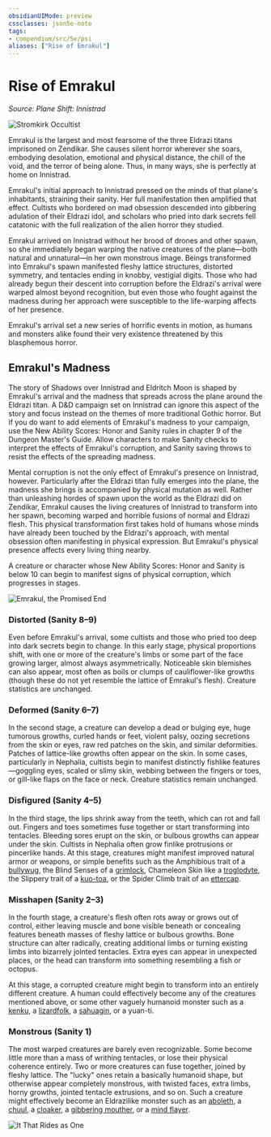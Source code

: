 ```yaml
---
obsidianUIMode: preview
cssclasses: json5e-note
tags:
- compendium/src/5e/psi
aliases: ["Rise of Emrakul"]
---
```

# Rise of Emrakul
*Source: Plane Shift: Innistrad* 

![Stromkirk Occultist](https://raw.githubusercontent.com/5etools-mirror-3/5etools-img/main/book/PSI/027.webp#center)

Emrakul is the largest and most fearsome of the three Eldrazi titans imprisoned on Zendikar. She causes silent horror wherever she soars, embodying desolation, emotional and physical distance, the chill of the void, and the terror of being alone. Thus, in many ways, she is perfectly at home on Innistrad.

Emrakul's initial approach to Innistrad pressed on the minds of that plane's inhabitants, straining their sanity. Her full manifestation then amplified that effect. Cultists who bordered on mad obsession descended into gibbering adulation of their Eldrazi idol, and scholars who pried into dark secrets fell catatonic with the full realization of the alien horror they studied.

Emrakul arrived on Innistrad without her brood of drones and other spawn, so she immediately began warping the native creatures of the plane—both natural and unnatural—in her own monstrous image. Beings transformed into Emrakul's spawn manifested fleshy lattice structures, distorted symmetry, and tentacles ending in knobby, vestigial digits. Those who had already begun their descent into corruption before the Eldrazi's arrival were warped almost beyond recognition, but even those who fought against the madness during her approach were susceptible to the life-warping affects of her presence.

Emrakul's arrival set a new series of horrific events in motion, as humans and monsters alike found their very existence threatened by this blasphemous horror.

## Emrakul's Madness

The story of Shadows over Innistrad and Eldritch Moon is shaped by Emrakul's arrival and the madness that spreads across the plane around the Eldrazi titan. A D&D campaign set on Innistrad can ignore this aspect of the story and focus instead on the themes of more traditional Gothic horror. But if you do want to add elements of Emrakul's madness to your campaign, use the <span title="">New Ability Scores: Honor and Sanity</span> rules in chapter 9 of the Dungeon Master's Guide. Allow characters to make Sanity checks to interpret the effects of Emrakul's corruption, and Sanity saving throws to resist the effects of the spreading madness.

Mental corruption is not the only effect of Emrakul's presence on Innistrad, however. Particularly after the Eldrazi titan fully emerges into the plane, the madness she brings is accompanied by physical mutation as well. Rather than unleashing hordes of spawn upon the world as the Eldrazi did on Zendikar, Emrakul causes the living creatures of Innistrad to transform into her spawn, becoming warped and horrible fusions of normal and Eldrazi flesh. This physical transformation first takes hold of humans whose minds have already been touched by the Eldrazi's approach, with mental obsession often manifesting in physical expression. But Emrakul's physical presence affects every living thing nearby.

A creature or character whose <span title="">New Ability Scores: Honor and Sanity</span> is below 10 can begin to manifest signs of physical corruption, which progresses in stages.

![Emrakul, the Promised End](https://raw.githubusercontent.com/5etools-mirror-3/5etools-img/main/book/PSI/006.webp#center)

### Distorted (Sanity 8–9)

Even before Emrakul's arrival, some cultists and those who pried too deep into dark secrets begin to change. In this early stage, physical proportions shift, with one or more of the creature's limbs or some part of the face growing larger, almost always asymmetrically. Noticeable skin blemishes can also appear, most often as boils or clumps of cauliflower-like growths (though these do not yet resemble the lattice of Emrakul's flesh). Creature statistics are unchanged.

### Deformed (Sanity 6–7)

In the second stage, a creature can develop a dead or bulging eye, huge tumorous growths, curled hands or feet, violent palsy, oozing secretions from the skin or eyes, raw red patches on the skin, and similar deformities. Patches of lattice-like growths often appear on the skin. In some cases, particularly in Nephalia, cultists begin to manifest distinctly fishlike features—goggling eyes, scaled or slimy skin, webbing between the fingers or toes, or gill-like flaps on the face or neck. Creature statistics remain unchanged.

### Disfigured (Sanity 4–5)

In the third stage, the lips shrink away from the teeth, which can rot and fall out. Fingers and toes sometimes fuse together or start transforming into tentacles. Bleeding sores erupt on the skin, or bulbous growths can appear under the skin. Cultists in Nephalia often grow finlike protrusions or pincerlike hands. At this stage, creatures might manifest improved natural armor or weapons, or simple benefits such as the Amphibious trait of a [bullywug](Mechanics/bestiary/humanoid/bullywug.md), the Blind Senses of a [grimlock](Mechanics/bestiary/humanoid/grimlock.md), Chameleon Skin like a [troglodyte](Mechanics/bestiary/humanoid/troglodyte.md), the Slippery trait of a [kuo-toa](Mechanics/bestiary/humanoid/kuo-toa.md), or the Spider Climb trait of an [ettercap](Mechanics/bestiary/monstrosity/ettercap.md).

### Misshapen (Sanity 2–3)

In the fourth stage, a creature's flesh often rots away or grows out of control, either leaving muscle and bone visible beneath or concealing features beneath masses of fleshy lattice or bulbous growths. Bone structure can alter radically, creating additional limbs or turning existing limbs into bizarrely jointed tentacles. Extra eyes can appear in unexpected places, or the head can transform into something resembling a fish or octopus.

At this stage, a corrupted creature might begin to transform into an entirely different creature. A human could effectively become any of the creatures mentioned above, or some other vaguely humanoid monster such as a [kenku](Mechanics/bestiary/humanoid/kenku.md), a [lizardfolk](Mechanics/bestiary/humanoid/lizardfolk.md), a [sahuagin](Mechanics/bestiary/humanoid/sahuagin.md), or a yuan-ti.

### Monstrous (Sanity 1)

The most warped creatures are barely even recognizable. Some become little more than a mass of writhing tentacles, or lose their physical coherence entirely. Two or more creatures can fuse together, joined by fleshy lattice. The "lucky" ones retain a basically humanoid shape, but otherwise appear completely monstrous, with twisted faces, extra limbs, horny growths, jointed tentacle extrusions, and so on. Such a creature might effectively become an Eldrazilike monster such as an [aboleth](Mechanics/bestiary/aberration/aboleth.md), a [chuul](Mechanics/bestiary/aberration/chuul.md), a [cloaker](Mechanics/bestiary/aberration/cloaker.md), a [gibbering mouther](Mechanics/bestiary/aberration/gibbering-mouther.md), or a [mind flayer](Mechanics/bestiary/aberration/mind-flayer.md).

![It That Rides as One](https://raw.githubusercontent.com/5etools-mirror-3/5etools-img/main/book/PSI/007.webp#center)